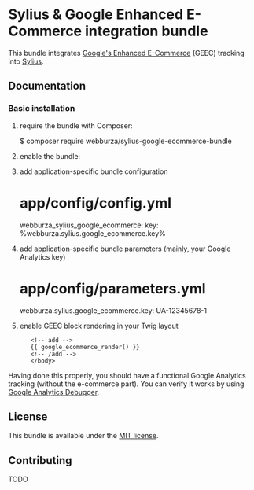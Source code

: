 # Sylius & Google Enhanced E-Commerce integration bundle

This bundle integrates [Google's Enhanced E-Commerce](https://developers.google.com/analytics/devguides/collection/analyticsjs/enhanced-ecommerce) (GEEC) tracking into [Sylius](http://sylius.org/).

## Documentation

###  Basic installation

  1. require the bundle with Composer:

        $ composer require webburza/sylius-google-ecommerce-bundle
  2. enable the bundle:
  
        <?php
        // app/AppKernel.php
        
        public function registerBundles()
        {
            $bundles = array(
                // ...
                new \Webburza\Sylius\GoogleEcommerceBundle\WebburzaSyliusGoogleEcommerceBundle(),
                // ...
            );
        }
  3. add application-specific bundle configuration

        # app/config/config.yml
        
        webburza_sylius_google_ecommerce:
            key: %webburza.sylius.google_ecommerce.key%
   4. add application-specific bundle parameters (mainly, your Google Analytics key)

        # app/config/parameters.yml
        
        webburza.sylius.google_ecommerce.key: UA-12345678-1
   5. enable GEEC block rendering in your Twig layout

         <!-- app/Resources/SyliusWebBundle/views/Frontend/layout.html.twig -->
         
             <!-- add -->
             {{ google_ecommerce_render() }}
             <!-- /add -->
             </body>
         </html>

Having done this properly, you should have a functional Google Analytics tracking (without the e-commerce part). You can verify it works by
using [Google Analytics Debugger](https://chrome.google.com/webstore/detail/google-analytics-debugger/jnkmfdileelhofjcijamephohjechhna).

## License

This bundle is available under the [MIT license](LICENSE).

## Contributing

TODO
